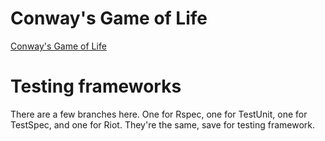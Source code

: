 # Conway's Game of Life

[Conway's Game of Life](http://en.wikipedia.org/wiki/Conway's_Game_of_Life)

# Testing frameworks

There are a few branches here.  One for Rspec, one for TestUnit, one for 
TestSpec, and one for Riot.  They're the same, save for testing 
framework.
